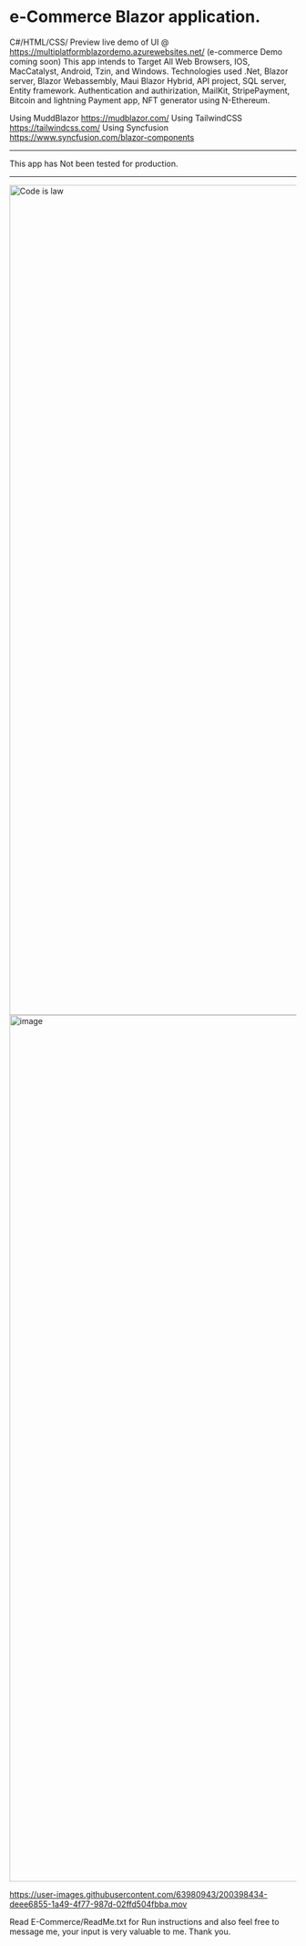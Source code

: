 # e-Commerce Blazor application.
C#/HTML/CSS/
Preview live demo of UI @ https://multiplatformblazordemo.azurewebsites.net/ (e-commerce Demo coming soon)
This app intends to Target All Web Browsers, IOS, MacCatalyst, Android, Tzin, and Windows.
Technologies used .Net, Blazor server, Blazor Webassembly, Maui Blazor Hybrid, API project, SQL server, Entity framework. Authentication and authirization, MailKit, StripePayment, Bitcoin and lightning Payment app, NFT generator using N-Ethereum.

Using MuddBlazor https://mudblazor.com/
Using TailwindCSS https://tailwindcss.com/
Using Syncfusion https://www.syncfusion.com/blazor-components

________________________________________

This app has Not been tested for production.
________________________________________

<img width="1455" alt="Code is law" src="https://user-images.githubusercontent.com/63980943/184522828-c3a2c673-351d-4e93-a66e-332225127ebf.png">
<img width="1519" alt="image" src="https://user-images.githubusercontent.com/63980943/184663776-9851bf90-57e8-4662-ac31-169131094a07.png">


https://user-images.githubusercontent.com/63980943/200398434-deee6855-1a49-4f77-987d-02ffd504fbba.mov




 Read E-Commerce/ReadMe.txt for Run instructions and also feel free to message me, your input is very valuable to me.
 Thank you.
